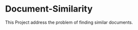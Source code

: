 Document-Similarity
===================

This Project address the problem of finding similar documents.
